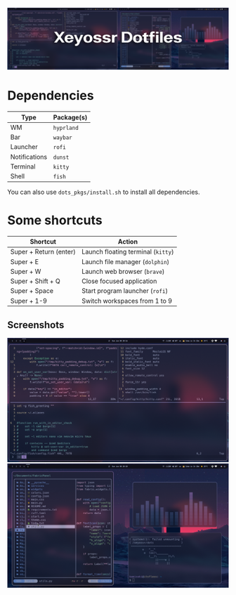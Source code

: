 ![dotfiles](pr/dotfiles.png)

# Dependencies

| Type            | Package(s)                                           |
| --------------- | ---------------------------------------------------- |
| WM              | `hyprland`                                           |
| Bar             | `waybar`                                             |
| Launcher        | `rofi`                                               |
| Notifications   | `dunst`                                              |
| Terminal        | `kitty`                                              |
| Shell           | `fish`                                               |

You can also use `dots_pkgs/install.sh` to install all dependencies.

# Some shortcuts

| Shortcut               | Action                                      |
| ---------------------- | ------------------------------------------- |
| Super + Return (enter) | Launch floating terminal (`kitty`)          |
| Super + E              | Launch file manager (`dolphin`)             |
| Super + W              | Launch web browser (`brave`)                |
| Super + Shift + Q      | Close focused application                   |
| Super + Space          | Start program launcher (`rofi`)             |
| Super + 1-9            | Switch workspaces from 1 to 9               |

## Screenshots

![hyprland](pr/1.png)
![hyprland](pr/2.png)
